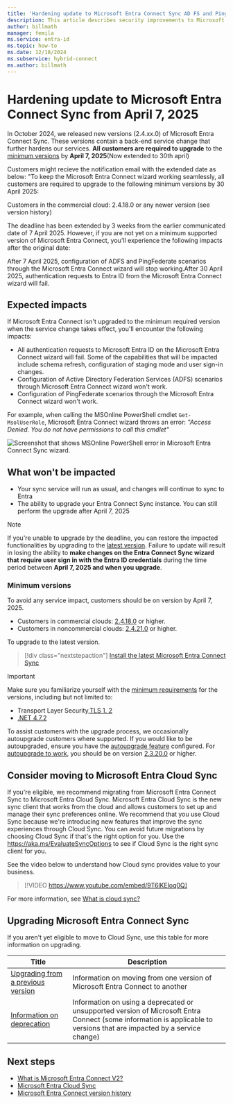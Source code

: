 ```yaml
---
title: 'Hardening update to Microsoft Entra Connect Sync AD FS and PingFederate configuration'
description: This article describes security improvements to Microsoft Entra Connect Sync ADFS and PingFederate configuration.
author: billmath
manager: femila
ms.service: entra-id
ms.topic: how-to
ms.date: 12/18/2024
ms.subservice: hybrid-connect
ms.author: billmath
---
```


# Hardening update to Microsoft Entra Connect Sync from April 7, 2025 

In October 2024, we released new versions (2.4.xx.0) of Microsoft Entra Connect Sync. These versions contain a back-end service change that further hardens our services. **All customers are required to upgrade** to the [minimum versions](#minimum-versions) by **April 7, 2025**(Now extended to 30th april) 

Customers might recieve the notification email with the extended date as below:
"To keep the Microsoft Entra Connect wizard working seamlessly, all customers are required to upgrade to the following minimum versions by 30 April 2025:

Customers in the commercial cloud: 2.4.18.0 or any newer version (see version history)

The deadline has been extended by 3 weeks from the earlier communicated date of 7 April 2025. However, if you are not yet on a minimum supported version of Microsoft Entra Connect, you'll experience the following impacts after the original date:

After 7 April 2025, configuration of ADFS and PingFederate scenarios through the Microsoft Entra Connect wizard will stop working.After 30 April 2025, authentication requests to Entra ID from the Microsoft Entra Connect wizard will fail.


## Expected impacts 

If Microsoft Entra Connect isn't upgraded to the minimum required version when the service change takes effect, you'll encounter the following impacts:

 - All authentication requests to Microsoft Entra ID on the Microsoft Entra Connect wizard will fail. Some of the capabilities that will be impacted include schema refresh, configuration of staging mode and user sign-in changes.
 - Configuration of Active Directory Federation Services (ADFS) scenarios through Microsoft Entra Connect wizard won't work.
 - Configuration of PingFederate scenarios through the Microsoft Entra Connect wizard won't work.

For example, when calling the MSOnline PowerShell cmdlet `Get-MsolUserRole`, Microsoft Entra Connect wizard throws an error: _"Access Denied. You do not have permissions to call this cmdlet"_

![Screenshot that shows MSOnline PowerShell error in Microsoft Entra Connect Sync wizard.](media/harden-update-ad-fs-pingfederate/msonline-connect-wizard-error.png)


## What won't be impacted
 - Your sync service will run as usual, and changes will continue to sync to Entra
 - The ability to upgrade your Entra Connect Sync instance. You can still perform the upgrade after April 7, 2025
   
>[!NOTE]
>If you're unable to upgrade by the deadline, you can restore the impacted functionalities by upgrading to the [latest version](https://www.microsoft.com/download/details.aspx?id=47594). Failure to update will result in losing the ability to **make changes on the Entra Connect Sync wizard that require user sign in with the Entra ID credentials** during the time period between **April 7, 2025 and when you upgrade**.

### Minimum versions 

To avoid any service impact, customers should be on version by April 7, 2025. 
- Customers in commercial clouds: [2.4.18.0](reference-connect-version-history.md#24180) or higher.
- Customers in noncommercial clouds: [2.4.21.0](reference-connect-version-history.md#24210) or higher. 

To upgrade to the latest version.
> [!div class="nextstepaction"]
> [Install the latest Microsoft Entra Connect Sync](https://www.microsoft.com/download/details.aspx?id=47594)

>[!IMPORTANT]
> Make sure you familiarize yourself with the [minimum requirements](how-to-connect-install-prerequisites.md) for the versions, including but not limited to: 
>
>  - Transport Layer Security,[TLS 1. 2](reference-connect-tls-enforcement.md)
>  - [.NET 4.7.2](https://dotnet.microsoft.com/download/dotnet-framework/net472#:~:text=Downloads%20for%20building%20and%20running%20applications%20with%20.NET%20Framework%204.7.2)

To assist customers with the upgrade process, we occasionally autoupgrade customers where supported. If you would like to be autoupgraded, ensure you have the [autoupgrade feature](how-to-connect-install-automatic-upgrade.md) configured. For [autoupgrade to work](security-updates-pks.md), you should be on version [2.3.20.0](reference-connect-version-history.md#23200) or higher. 

## Consider moving to Microsoft Entra Cloud Sync  

If you're eligible, we recommend migrating from Microsoft Entra Connect Sync to Microsoft Entra Cloud Sync. Microsoft Entra Cloud Sync is the new sync client that works from the cloud and allows customers to set up and manage their sync preferences online. We recommend that you use Cloud Sync because we're introducing new features that improve the sync experiences through Cloud Sync. You can avoid future migrations by choosing Cloud Sync if that's the right option for you. Use the https://aka.ms/EvaluateSyncOptions to see if Cloud Sync is the right sync client for you. 

See the video below to understand how Cloud sync provides value to your business.

> [!VIDEO https://www.youtube.com/embed/9T6lKEloq0Q]

For more information, see [What is cloud sync?](/azure/active-directory/cloud-sync/what-is-cloud-sync)

## Upgrading Microsoft Entra Connect Sync 

If you aren't yet eligible to move to Cloud Sync, use this table for more information on upgrading. 

|Title|Description| 
|-----|-----|
|[Upgrading from a previous version](how-to-upgrade-previous-version.md)|Information on moving from one version of Microsoft Entra Connect to another| 
|[Information on deprecation](deprecated-azure-ad-connect.md)|Information on using a deprecated or unsupported version of Microsoft Entra Connect (some information is applicable to versions that are impacted by a service change)| 


## Next steps

- [What is Microsoft Entra Connect V2?](whatis-azure-ad-connect-v2.md)
- [Microsoft Entra Cloud Sync](/azure/active-directory/cloud-sync/what-is-cloud-sync)
- [Microsoft Entra Connect version history](reference-connect-version-history.md)
